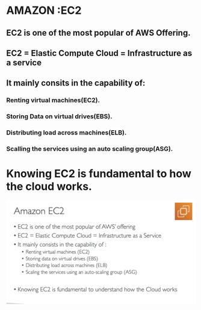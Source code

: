 # AMAZON :EC2

## EC2 is one of the most popular of AWS Offering.

## EC2 = Elastic Compute Cloud = Infrastructure as a service

## It mainly consits in the capability of:

### Renting virtual machines(EC2).

### Storing Data on virtual drives(EBS).

### Distributing load across machines(ELB).

### Scalling the services using an auto scaling group(ASG).

# Knowing EC2 is fundamental to how the cloud works.

[![Slide 1](../Slides/Slide1.png)](../Slides/Slide1.png)
